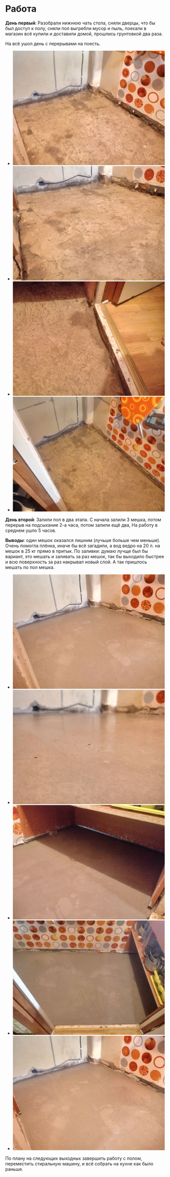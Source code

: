 # Работа

**День первый**: Разобрали нижнюю чать стола, сняли дверцы, что бы был доступ к полу, cняли пол выгребли мусор и пыль, поехали в магазин всё купили и доставили домой, прошлись грунтовкой два раза.

На всё ушол день с перерывами на поесть.

*  ![](.gitbook/assets/pol-1%20%281%29.jpeg)
* ![](.gitbook/assets/pol-2.jpeg) 
* ![](.gitbook/assets/pol-3%20%281%29.jpeg) 
* ![](.gitbook/assets/pol-4.jpeg) 

**День второй**: Залили пол в два этапа. С начала залили 3 мешка, потом перерыв на подсыхание 2-а часа, потом залили ещё два, На работу в среднем ушло 5 часов.

**Выводы**: один мешок оказался лишним \(лучьше больше чем меньше\). Очень помогла плёнка, иначе бы всё загадили, а вод ведро на 20 л. на мешок в 25 кг прямо в притык. По заливки: думаю лучще был бы вариант, это мешать и заливать за раз мешок, так бы выходило быстрее и всю поверхность за раз накрывал новый слой. А так пришлось мешать по пол мешка.



*  ![](.gitbook/assets/pol-1.jpeg)
* ![](.gitbook/assets/pol-2%20%281%29.jpeg) 
* ![](.gitbook/assets/pol-3.jpeg) 
* ![](.gitbook/assets/pol-4%20%281%29.jpeg) 
* ![](.gitbook/assets/pol-5.jpeg) 



По плану на следующих выходных завершить работу с полом, переместить стиральную машину, и всё собрать на кухне как было раньше.

